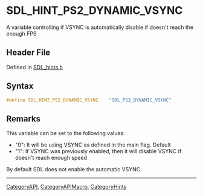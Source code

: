 # SDL_HINT_PS2_DYNAMIC_VSYNC

A variable controlling if VSYNC is automatically disable if doesn't reach the enough FPS

## Header File

Defined in [SDL_hints.h](https://github.com/libsdl-org/SDL/blob/SDL2/include/SDL_hints.h)

## Syntax

```c
#define SDL_HINT_PS2_DYNAMIC_VSYNC    "SDL_PS2_DYNAMIC_VSYNC"
```

## Remarks

This variable can be set to the following values:

- "0": It will be using VSYNC as defined in the main flag. Default
- "1": If VSYNC was previously enabled, then it will disable VSYNC if
  doesn't reach enough speed

By default SDL does not enable the automatic VSYNC

----
[CategoryAPI](CategoryAPI), [CategoryAPIMacro](CategoryAPIMacro), [CategoryHints](CategoryHints)

